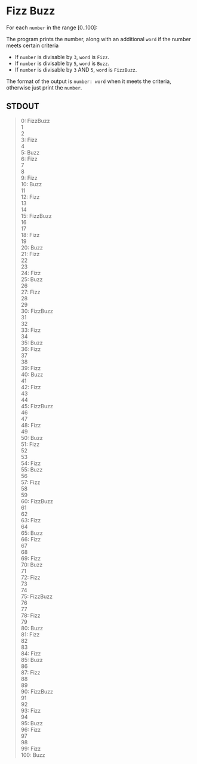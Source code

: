 # Fizz Buzz

For each `number` in the range [0..100]:

The program prints the number, along with an additional `word` if the number meets certain criteria

- If `number` is divisable by `3`, `word` is `Fizz`.
- If `number` is divisable by `5`, `word` is `Buzz`.
- If `number` is divisable by `3` AND `5`, `word` is `FizzBuzz`.

The format of the output is `number: word` when it meets the criteria, otherwise just print the `number`.

## STDOUT

> 0: FizzBuzz\
> 1\
> 2\
> 3: Fizz\
> 4\
> 5: Buzz\
> 6: Fizz\
> 7\
> 8\
> 9: Fizz\
> 10: Buzz\
> 11\
> 12: Fizz\
> 13\
> 14\
> 15: FizzBuzz\
> 16\
> 17\
> 18: Fizz\
> 19\
> 20: Buzz\
> 21: Fizz\
> 22\
> 23\
> 24: Fizz\
> 25: Buzz\
> 26\
> 27: Fizz\
> 28\
> 29\
> 30: FizzBuzz\
> 31\
> 32\
> 33: Fizz\
> 34\
> 35: Buzz\
> 36: Fizz\
> 37\
> 38\
> 39: Fizz\
> 40: Buzz\
> 41\
> 42: Fizz\
> 43\
> 44\
> 45: FizzBuzz\
> 46\
> 47\
> 48: Fizz\
> 49\
> 50: Buzz\
> 51: Fizz\
> 52\
> 53\
> 54: Fizz\
> 55: Buzz\
> 56\
> 57: Fizz\
> 58\
> 59\
> 60: FizzBuzz\
> 61\
> 62\
> 63: Fizz\
> 64\
> 65: Buzz\
> 66: Fizz\
> 67\
> 68\
> 69: Fizz\
> 70: Buzz\
> 71\
> 72: Fizz\
> 73\
> 74\
> 75: FizzBuzz\
> 76\
> 77\
> 78: Fizz\
> 79\
> 80: Buzz\
> 81: Fizz\
> 82\
> 83\
> 84: Fizz\
> 85: Buzz\
> 86\
> 87: Fizz\
> 88\
> 89\
> 90: FizzBuzz\
> 91\
> 92\
> 93: Fizz\
> 94\
> 95: Buzz\
> 96: Fizz\
> 97\
> 98\
> 99: Fizz\
> 100: Buzz
